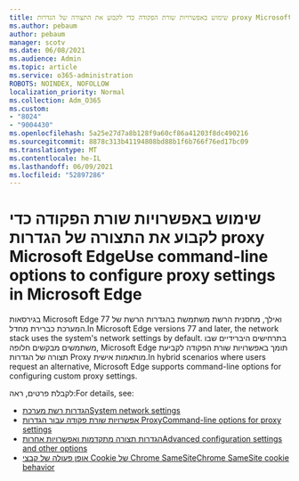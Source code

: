 ```yaml
---
title: שימוש באפשרויות שורת הפקודה כדי לקבוע את התצורה של הגדרות proxy Microsoft Edge
ms.author: pebaum
author: pebaum
manager: scotv
ms.date: 06/08/2021
ms.audience: Admin
ms.topic: article
ms.service: o365-administration
ROBOTS: NOINDEX, NOFOLLOW
localization_priority: Normal
ms.collection: Adm_O365
ms.custom:
- "8024"
- "9004430"
ms.openlocfilehash: 5a25e27d7a8b128f9a60cf86a41203f8dc490216
ms.sourcegitcommit: 8878c313b41194808bd88b1f6b766f76ed17bc09
ms.translationtype: MT
ms.contentlocale: he-IL
ms.lasthandoff: 06/09/2021
ms.locfileid: "52897286"
---
```

# <a name="use-command-line-options-to-configure-proxy-settings-in-microsoft-edge"></a><span data-ttu-id="6f89b-102">שימוש באפשרויות שורת הפקודה כדי לקבוע את התצורה של הגדרות proxy Microsoft Edge</span><span class="sxs-lookup"><span data-stu-id="6f89b-102">Use command-line options to configure proxy settings in Microsoft Edge</span></span>

<span data-ttu-id="6f89b-103">בגירסאות Microsoft Edge 77 ואילך, מחסנית הרשת משתמשת בהגדרות הרשת של המערכת כברירת מחדל.</span><span class="sxs-lookup"><span data-stu-id="6f89b-103">In Microsoft Edge versions 77 and later, the network stack uses the system's network settings by default.</span></span> <span data-ttu-id="6f89b-104">בתרחישים היברידיים שבו משתמשים מבקשים חלופה, Microsoft Edge תומך באפשרויות שורת הפקודה לקביעת תצורה של הגדרות Proxy מותאמות אישית.</span><span class="sxs-lookup"><span data-stu-id="6f89b-104">In hybrid scenarios where users request an alternative, Microsoft Edge supports command-line options for configuring custom proxy settings.</span></span> 

<span data-ttu-id="6f89b-105">לקבלת פרטים, ראה:</span><span class="sxs-lookup"><span data-stu-id="6f89b-105">For details, see:</span></span>

- [<span data-ttu-id="6f89b-106">הגדרות רשת מערכת</span><span class="sxs-lookup"><span data-stu-id="6f89b-106">System network settings</span></span>](/deployedge/edge-learnmore-cmdline-options-proxy-settings#system-network-settings)
- [<span data-ttu-id="6f89b-107">אפשרויות שורת פקודה עבור הגדרות Proxy</span><span class="sxs-lookup"><span data-stu-id="6f89b-107">Command-line options for proxy settings</span></span>](/deployedge/edge-learnmore-cmdline-options-proxy-settings#system-network-settings)
- [<span data-ttu-id="6f89b-108">הגדרות תצורה מתקדמות ואפשרויות אחרות</span><span class="sxs-lookup"><span data-stu-id="6f89b-108">Advanced configuration settings and other options</span></span>](https://go.microsoft.com/fwlink/?linkid=2134293)
- [<span data-ttu-id="6f89b-109">אופן פעולה של קבצי Cookie של Chrome SameSite</span><span class="sxs-lookup"><span data-stu-id="6f89b-109">Chrome SameSite cookie behavior</span></span>](/office365/troubleshoot/miscellaneous/chrome-behavior-affects-applications)